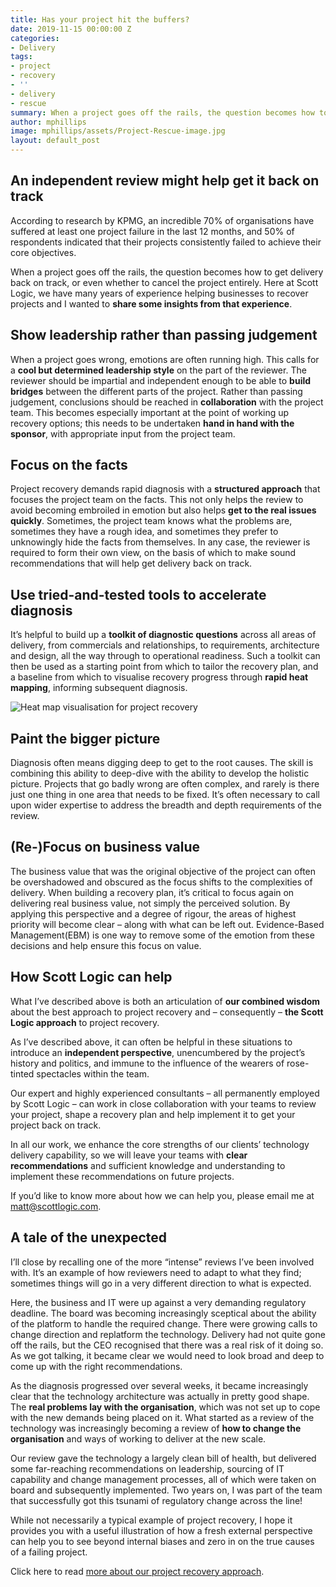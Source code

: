```yaml
---
title: Has your project hit the buffers?
date: 2019-11-15 00:00:00 Z
categories:
- Delivery
tags:
- project
- recovery
- ''
- delivery
- rescue
summary: When a project goes off the rails, the question becomes how to get delivery back on track, or even whether to cancel the project entirely. Here at Scott Logic, we have many years of experience helping businesses to recover projects and I wanted to share some insights from that experience.
author: mphillips
image: mphillips/assets/Project-Rescue-image.jpg
layout: default_post
---
```


## An independent review might help get it back on track

According to research by KPMG, an incredible 70% of organisations have suffered at least one project failure in the last 12 months, and 50% of respondents indicated that their projects consistently failed to achieve their core objectives.

When a project goes off the rails, the question becomes how to get delivery back on track, or even whether to cancel the project entirely. Here at Scott Logic, we have many years of experience helping businesses to recover projects and I wanted to **share some insights from that experience**.

## Show leadership rather than passing judgement

When a project goes wrong, emotions are often running high. This calls for a **cool but determined leadership style** on the part of the reviewer. The reviewer should be impartial and independent enough to be able to **build bridges** between the different parts of the project. Rather than passing judgement, conclusions should be reached in **collaboration** with the project team. This becomes especially important at the point of working up recovery options; this needs to be undertaken **hand in hand with the sponsor**, with appropriate input from the project team.

## Focus on the facts

Project recovery demands rapid diagnosis with a **structured approach** that focuses the project team on the facts. This not only helps the review to avoid becoming embroiled in emotion but also helps **get to the real issues quickly**. Sometimes, the project team knows what the problems are, sometimes they have a rough idea, and sometimes they prefer to unknowingly hide the facts from themselves. In any case, the reviewer is required to form their own view, on the basis of which to make sound recommendations that will help get delivery back on track. 

## Use tried-and-tested tools to accelerate diagnosis

It’s helpful to build up a **toolkit of diagnostic questions** across all areas of delivery, from commercials and relationships, to requirements, architecture and design, all the way through to operational readiness. Such a toolkit can then be used as a starting point from which to tailor the recovery plan, and a baseline from which to visualise recovery progress through **rapid heat mapping**, informing subsequent diagnosis.

![Heat map visualisation for project recovery]({{site.baseurl}}/mphillips/assets/Project-rescue-heat-map-for-blog.jpg)

## Paint the bigger picture

Diagnosis often means digging deep to get to the root causes. The skill is combining this ability to deep-dive with the ability to develop the holistic picture. Projects that go badly wrong are often complex, and rarely is there just one thing in one area that needs to be fixed. It’s often necessary to call upon wider expertise to address the breadth and depth requirements of the review.

## (Re-)Focus on business value

The business value that was the original objective of the project can often be overshadowed and obscured as the focus shifts to the complexities of delivery. When building a recovery plan, it’s critical to focus again on delivering real business value, not simply the perceived solution. By applying this perspective and a degree of rigour, the areas of highest priority will become clear – along with what can be left out. Evidence-Based Management(EBM) is one way to remove some of the emotion from these decisions and help ensure this focus on value.

## How Scott Logic can help

What I’ve described above is both an articulation of **our combined wisdom** about the best approach to project recovery and – consequently – **the Scott Logic approach** to project recovery.

As I’ve described above, it can often be helpful in these situations to introduce an **independent perspective**, unencumbered by the project’s history and politics, and immune to the influence of the wearers of rose-tinted spectacles within the team. 

Our expert and highly experienced consultants – all permanently employed by Scott Logic – can work in close collaboration with your teams to review your project, shape a recovery plan and help implement it to get your project back on track.

In all our work, we enhance the core strengths of our clients’ technology delivery capability, so we will leave your teams with **clear recommendations** and sufficient knowledge and understanding to implement these recommendations on future projects. 

If you’d like to know more about how we can help you, please email me at [matt@scottlogic.com](mailto:matt@scottlogic.com).

## A tale of the unexpected

I’ll close by recalling one of the more “intense” reviews I’ve been involved with. It’s an example of how reviewers need to adapt to what they find; sometimes things will go in a very different direction to what is expected. 

Here, the business and IT were up against a very demanding regulatory deadline. The board was becoming increasingly sceptical about the ability of the platform to handle the required change. There were growing calls to change direction and replatform the technology. Delivery had not quite gone off the rails, but the CEO recognised that there was a real risk of it doing so. As we got talking, it became clear we would need to look broad and deep to come up with the right recommendations.

As the diagnosis progressed over several weeks, it became increasingly clear that the technology architecture was actually in pretty good shape. The **real problems lay with the organisation**, which was not set up to cope with the new demands being placed on it. What started as a review of the technology was increasingly becoming a review of **how to change the organisation** and ways of working to deliver at the new scale. 

Our review gave the technology a largely clean bill of health, but delivered some far-reaching recommendations on leadership, sourcing of IT capability and change management processes, all of which were taken on board and subsequently implemented. Two years on, I was part of the team that successfully got this tsunami of regulatory change across the line! 

While not necessarily a typical example of project recovery, I hope it provides you with a useful illustration of how a fresh external perspective can help you to see beyond internal biases and zero in on the true causes of a failing project.

Click here to read [more about our project recovery approach](https://www.scottlogic.com/what-we-do/project-recovery/).